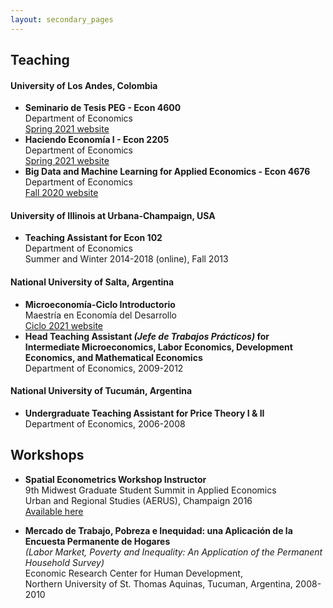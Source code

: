 ```yaml
---
layout: secondary_pages
---
```


## Teaching

#### University of Los Andes, Colombia
- **Seminario de Tesis PEG - Econ 4600**<br>
	 Department of Economics<br>
	 [Spring 2021 website](teaching/Tesis.html)
- **Haciendo Economía I - Econ 2205**<br>
	 Department of Economics<br>
	 [Spring 2021 website](teaching/HE1.html)
- **Big Data and Machine Learning for Applied Economics - Econ 4676**<br>
	 Department of Economics<br>
	 [Fall 2020 website](https://github.com/ECON-4676-UNIANDES)

#### University of Illinois at Urbana-Champaign, USA
- **Teaching Assistant for Econ 102**<br>
	 Department of Economics<br>
	 Summer and Winter 2014-2018 (online), Fall 2013

#### National University of Salta, Argentina
- **Microeconomía-Ciclo Introductorio**<br>
	 Maestría en Economía del Desarrollo<br>
	 [Ciclo 2021 website](teaching/IntroMicroMED.html)
- **Head Teaching Assistant *(Jefe de Trabajos Prácticos)* for Intermediate Microeconomics, Labor Economics, Development Economics, and  Mathematical Economics**<br>
	Department of Economics, 2009-2012 
	

#### National University of Tucumán, Argentina
- **Undergraduate Teaching Assistant for Price Theory I & II**<br>
	Department of Economics, 2006-2008

## Workshops

- **Spatial Econometrics Workshop Instructor** <br>
  9th Midwest Graduate Student Summit in Applied Economics <br>
  Urban and Regional Studies (AERUS), Champaign 2016 <br>
  [Available here](http://www.econ.uiuc.edu/~lab/workshop/)



- **Mercado de Trabajo, Pobreza e Inequidad: una Aplicación de la Encuesta Permanente de Hogares** <br>
	*(Labor Market, Poverty and Inequality: An Application of the Permanent Household Survey)* <br>
	Economic Research Center for Human Development, <br>
	Northern University of St. Thomas Aquinas, Tucuman, Argentina, 2008-2010


